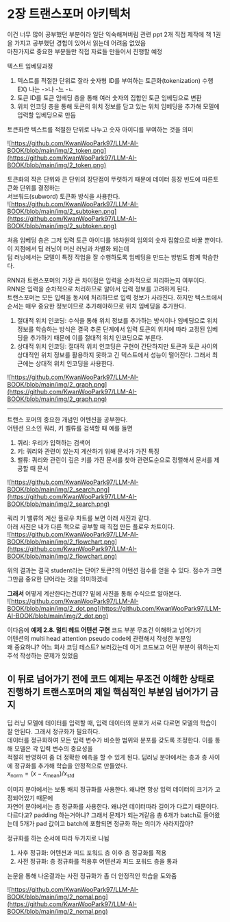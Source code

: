 # 2장 트랜스포머 아키텍처  
이건 너무 많이 공부했던 부분이라 일단 익숙해져버림 관련 ppt 2개 직접 제작에 책 1권을 가지고 공부했던 경험이 있어서 읽는데 어려움 없었음  
마찬가지로 중요한 부분들만 직접 자료들 만들어서 진행할 예정  

텍스트 임베딩과정  
1. 텍스트를 적절한 단위로 잘라 숫자형 ID를 부여하는 토큰화(tokenization) 수행 EX) 나는 ->나 -느 -ㄴ
2. 토큰 ID를 토큰 임베딩 층을 통해 여러 숫자의 집합인 토큰 임베딩으로 변환
3. 위치 인코딩 층을 통해 토큰의 위치 정보를 담고 있는 위치 임베딩을 추가해 모델에 입력할 임베딩으로 만듬

토큰화란 텍스트를 적절한 단위로 나누고 숫자 아이디를 부여하는 것을 의미  

![https://github.com/KwanWooPark97/LLM-AI-BOOK/blob/main/img/2_token.png](https://github.com/KwanWooPark97/LLM-AI-BOOK/blob/main/img/2_token.png)

토큰화의 작은 단위와 큰 단위의 장단점이 뚜렷하기 때문에 데이터 등장 빈도에 따른토큰화 단위를 결정하는  
서브워드(subword) 토큰화 방식을 사용한다.  
![https://github.com/KwanWooPark97/LLM-AI-BOOK/blob/main/img/2_subtoken.png](https://github.com/KwanWooPark97/LLM-AI-BOOK/blob/main/img/2_subtoken.png)


처음 임베딩 층은 그저 입력 토큰 아이디를 16차원의 임의의 숫자 집합으로 바꿀 뿐이다. 이 지점에서 딥 러닝이 머신 러닝과 차별화 되는데  
딥 러닝에서는 모델이 특정 작업을 잘 수행하도록 임베딩을 만드는 방법도 함께 학습한다.  

RNN과 트랜스포머의 가장 큰 차이점은 입력을 순차적으로 처리하는지 여부이다.  
RNN은 입력을 순차적으로 처리하므로 알아서 입력 정보를 고려하게 된다.  
트랜스포머는 모든 입력을 동시에 처리하므로 입력 정보가 사라진다. 하지만 텍스트에서 순서는 매우 중요한 정보이므로 추가해야하므로 위치 임베딩을 추가한다.  

1. 절대적 위치 인코딩: 수식을 통해 위치 정보를 추가하는 방식이나 임베딩으로 위치 정보를 학습하는 방식은 결국 추론 단계에서 입력 토큰의 위치에 따라 고정된 임베딩을
   추가하기 때문에 이를 절대적 위치 인코딩으로 부른다.
2. 상대적 위치 인코딩: 절대적 위치 인코딩은 구현이 간단하지만 토큰과 토큰 사이의 상대적인 위치 정보를 활용하지 못하고 긴 텍스트에서 성능이 떨어진다.
   그래서 최근에는 상대적 위치 인코딩을 사용한다.

![https://github.com/KwanWooPark97/LLM-AI-BOOK/blob/main/img/2_graph.png](https://github.com/KwanWooPark97/LLM-AI-BOOK/blob/main/img/2_graph.png)

***
트랜스 포머의 중요한 개념인 어텐션을 공부한다.  
어텐션 요소인 쿼리, 키 벨류를 검색할 때 예를 들면

1. 쿼리: 우리가 입력하는 검색어
2. 키: 쿼리와 관련이 있는지 계산하기 위해 문서가 가진 특징
3. 밸류: 쿼리와 관린이 깊은 키를 가진 문서를 찾아 관련도순으로 정렬해서 문서를 제공할 때 문서

![https://github.com/KwanWooPark97/LLM-AI-BOOK/blob/main/img/2_search.png](https://github.com/KwanWooPark97/LLM-AI-BOOK/blob/main/img/2_search.png)

쿼리 키 밸류의 계산 플로우 차트를 보면 아래 사진과 같다.  
아래 사진은 내가 다른 책으로 공부할 때 직접 만든 플로우 차트이다.  
![https://github.com/KwanWooPark97/LLM-AI-BOOK/blob/main/img/2_flowchart.png](https://github.com/KwanWooPark97/LLM-AI-BOOK/blob/main/img/2_flowchart.png)  

위의 결과는 결국 student라는 단어? 토큰?의 어텐션 점수를 얻을 수 있다. 점수가 크면 그만큼 중요한 단어라는 것을 의미하겠네  

**그래서** 어떻게 계산한다는건데?? 밑에 사진을 통해 수식으로 알아본다.  
![https://github.com/KwanWooPark97/LLM-AI-BOOK/blob/main/img/2_dot.png](https://github.com/KwanWooPark97/LLM-AI-BOOK/blob/main/img/2_dot.png)


이다음에 **예제 2.8. 멀티 헤드 어텐션 구현** 코드 부분 무조건 이해하고 넘어가기  
어텐션의 multi head attention pseudo code에 관련해서 작성한 부분임  
왜 중요하냐? 어느 회사 코딩 테스트? 보러갔는데 이거 코드보고 어떤 부분이 뭐하는지 주석 작성하는 문제가 있었음    
## 이 뒤로 넘어가기 전에 코드 예제는 무조건 이해한 상태로 진행하기 트랜스포머의 제일 핵심적인 부분임 넘어가기 금지  

딥 러닝 모델에 데이터를 입력할 때, 입력 데이터의 분포가 서로 다르면 모델의 학습이 잘 안된다. 그래서 정규화가 필요하다.  
데이터를 정규화하여 모든 입력 변수가 비슷한 범위와 분포를 갖도록 조정한다. 이를 통해 모델은 각 입력 변수의 중요성을  
적절히 반영하여 좀 더 정확한 예측을 할 수 있게 된다. 딥러닝 분야에서는 층과 층 사이에 정규화를 추가해 학습을 안정적으로 만들었다.  
$x_\text{norm} = (x-x_\text{mean})/x_\text{std}$    

이미지 분야에서는 보통 배치 정규화를 사용한다. 왜냐면 항상 입력 데이터의 크기가 고정되어있기 때문에  
자연어 분야에서는 층 정규화를 사용한다. 왜냐면 데이터따라 길이가 다르기 때문이다.  
다르다고? padding 하는거아냐? 그래서 문제가 되는거같음 총 6개가 batch로 들어왔는데 5개가 pad 값이고 batch에 포함되면 정규화 하는 의미가 사라지잖아?  

정규화를 하는 순서에 따라 두가지로 나뉨  
1. 사후 정규화: 어텐션과 피드 포워드 층 이후 층 정규화를 적용
2. 사전 정규화: 층 정규화를 적용후 어텐션과 피드 포워드 층을 통과

논문을 통해 나온결과는 사전 정규화가 좀 더 안정적인 학습을 도와줌  

![https://github.com/KwanWooPark97/LLM-AI-BOOK/blob/main/img/2_nomal.png](https://github.com/KwanWooPark97/LLM-AI-BOOK/blob/main/img/2_nomal.png)  

